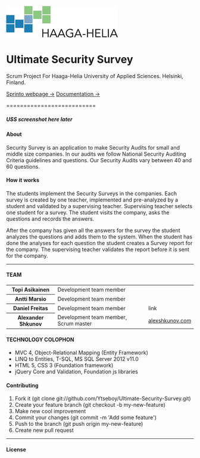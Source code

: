 ﻿<img src="/haaga-helia-small-logo.png"/>
<h1>Ultimate Security Survey</h1>

Scrum Project For Haaga-Helia University of Applied Sciences.
Helsinki, Finland.

<a href="http://myy.haaga-helia.fi/~a1203246/sprinto/" target="_blank">
	Sprinto webpage &rarr;</a>
	
<a href="https://github.com/Ytseboy/Ultimate-Security-Survey/tree/master/Documentation#documentation---ultimate-security-survey" >
	Documentation &rarr;</a>

==========================

<h5>USS screenshot here later<h5>

<h4>About</h4>

Security Survey is an application to make Security Audits for small and middle size companies. 
In our audits we follow National Security Auditing Criteria guidelines and questions. 
Our Security Audits vary between 40 and 60 questions.

<h4>How it works</h4>

The students implement the Security Surveys in the companies. Each
survey is created by one teacher, implemented and pre-analyzed by
a student and validated by a supervising teacher. Supervising teacher
selects one student for a survey. The student visits the company, asks
the questions and records the answers.

After the company has given all the answers for the survey the
student analyzes the questions and adds them to the system.
When the student has done the analyses for each question the student
creates a Survey report for the company. The supervising teacher
validates the report before it is sent for the company.

<hr />

<h4>TEAM</h4>
<table>
   <tr>
   	<th>Topi Asikainen</th>
   	<td>Development team member</td>
   	<td></td>
   </tr>
   <tr>
   	<th>Antti Marsio</th>
   	<td>Development team member</td>
   	<td></td>
   </tr>
   <tr>
   	<th>Daniel Freitas</th>
   	<td>Development team member</td>
   	<td>link</td>
   </tr>
   <tr>
   	<th>Alexander Shkunov</th>
   	<td>Development team member, Scrum master</td>
   	<td><a href="http://alexshkunov.com/" target="_blank" >alexshkunov.com</a></td>
   </tr>
</table>

<h4>TECHNOLOGY COLOPHON</h4>
<ul>
   <li>MVC 4, Object-Relational Mapping (Entity Framework)</li>
   <li>LINQ to Entities, T-SQL, MS SQL Server 2012 v11.0</li>
   <li>HTML 5, CSS 3 (Foundation framework)</li>
   <li>jQuery Core and Validation, Foundation js libraries</li>
</ul>

<h4>Contributing</h4>
<ol>
    <li>Fork it (git clone git://github.com/Ytseboy/Ultimate-Security-Survey.git)</li>
    <li>Create your feature branch (git checkout -b my-new-feature)</li>
    <li>Make new cool improvement</li>
    <li>Commit your changes (git commit -m 'Add some feature')</li>
    <li>Push to the branch (git push origin my-new-feature)</li>
    <li>Create new pull request</li>
</ol>

<hr />
<h4>License</h4>
